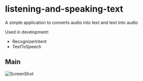 # listening-and-speaking-text
A simple application to converts audio into text and text into audio

Used in development:
* RecognizerIntent
* TextToSpeech

## Main
![ScreenShot](https://uploaddeimagens.com.br/images/000/610/550/full/papagaio.JPG?1461851289)
